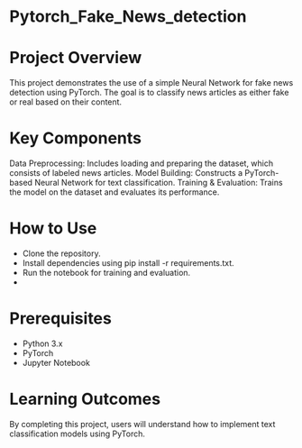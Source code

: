 # Pytorch_Fake_News_detection
# Project Overview
  This project demonstrates the use of a simple Neural Network for fake news detection using PyTorch. The goal is to classify news articles as either fake or real based on their content.

# Key Components
  Data Preprocessing: Includes loading and preparing the dataset, which consists of labeled news articles.
  Model Building: Constructs a PyTorch-based Neural Network for text classification.
  Training & Evaluation: Trains the model on the dataset and evaluates its performance.
  
# How to Use
  - Clone the repository.
  - Install dependencies using pip install -r requirements.txt.
  - Run the notebook for training and evaluation.
  - 
# Prerequisites
  - Python 3.x
  - PyTorch
  - Jupyter Notebook
    
# Learning Outcomes
By completing this project, users will understand how to implement text classification models using PyTorch.
